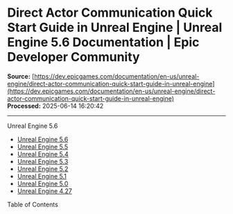 # Direct Actor Communication Quick Start Guide in Unreal Engine | Unreal Engine 5.6 Documentation | Epic Developer Community

**Source:** [https://dev.epicgames.com/documentation/en-us/unreal-engine/direct-actor-communication-quick-start-guide-in-unreal-engine](https://dev.epicgames.com/documentation/en-us/unreal-engine/direct-actor-communication-quick-start-guide-in-unreal-engine)  
**Processed:** 2025-06-14 16:20:42

---

Unreal Engine 5.6

-   [Unreal Engine 5.6](/documentation/en-us/unreal-engine?application_version=5.6)
-   [Unreal Engine 5.5](/documentation/en-us/unreal-engine?application_version=5.5)
-   [Unreal Engine 5.4](/documentation/en-us/unreal-engine?application_version=5.4)
-   [Unreal Engine 5.3](/documentation/en-us/unreal-engine?application_version=5.3)
-   [Unreal Engine 5.2](/documentation/en-us/unreal-engine?application_version=5.2)
-   [Unreal Engine 5.1](/documentation/en-us/unreal-engine?application_version=5.1)
-   [Unreal Engine 5.0](/documentation/en-us/unreal-engine?application_version=5.0)
-   [Unreal Engine 4.27](/documentation/en-us/unreal-engine?application_version=4.27)

Table of Contents